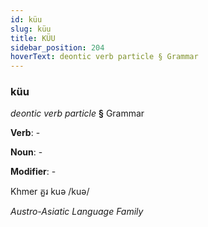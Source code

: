 ```yaml
---
id: küu
slug: küu
title: KÜU
sidebar_position: 204
hoverText: deontic verb particle § Grammar
---
```


### küu

*deontic verb particle* **§** Grammar

**Verb**: -

**Noun**: -

**Modifier**: -

Khmer គួរ kuə /kuə/

*Austro-Asiatic Language Family*